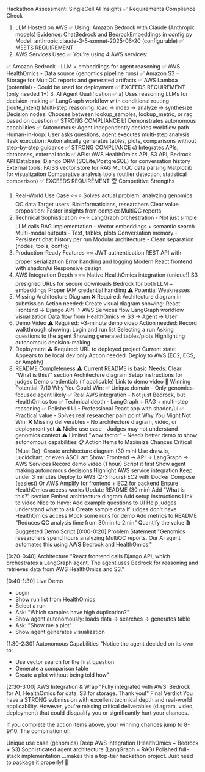 Hackathon Assessment: SingleCell AI Insights
✅ Requirements Compliance Check

1. LLM Hosted on AWS ✅
   Using: Amazon Bedrock with Claude (Anthropic models)
   Evidence: ChatBedrock and BedrockEmbeddings in
   config.py
   Model: anthropic.claude-3-5-sonnet-2025-06-20 (configurable)
   ✅ MEETS REQUIREMENT
2. AWS Services Used ✅
   You're using 4 AWS services:

✅ Amazon Bedrock - LLM + embeddings for agent reasoning
✅ AWS HealthOmics - Data source (genomics pipeline runs)
✅ Amazon S3 - Storage for MultiQC reports and generated artifacts
✅ AWS Lambda (potential) - Could be used for deployment
✅ EXCEEDS REQUIREMENT (only needed 1+) 3. AI Agent Qualification ✅
a) Uses reasoning LLMs for decision-making ✅
LangGraph workflow with conditional routing (route_intent)
Multi-step reasoning: load → index → analyze → synthesize
Decision nodes: Chooses between lookup_samples, lookup_metric, or rag based on question
✅ STRONG COMPLIANCE
b) Demonstrates autonomous capabilities ✅
Autonomous: Agent independently decides workflow path
Human-in-loop: User asks questions, agent executes multi-step analysis
Task execution: Automatically generates tables, plots, comparisons without step-by-step guidance
✅ STRONG COMPLIANCE
c) Integrates APIs, databases, external tools ✅
APIs: AWS HealthOmics API, S3 API, Bedrock API
Database: Django ORM (SQLite/PostgreSQL) for conversation history
External tools:
FAISS vector store for RAG
MultiQC data parsing
Matplotlib for visualization
Comparative analysis tools (outlier detection, statistical comparison)
✅ EXCEEDS REQUIREMENT
🏆 Competitive Strengths

1. Real-World Use Case ⭐⭐⭐
   Solves actual problem: analyzing genomics QC data
   Target users: Bioinformaticians, researchers
   Clear value proposition: Faster insights from complex MultiQC reports
2. Technical Sophistication ⭐⭐⭐
   LangGraph orchestration - Not just simple LLM calls
   RAG implementation - Vector embeddings + semantic search
   Multi-modal outputs - Text, tables, plots
   Conversation memory - Persistent chat history per run
   Modular architecture - Clean separation (nodes, tools, config)
3. Production-Ready Features ⭐⭐
   JWT authentication
   REST API with proper serialization
   Error handling and logging
   Modern React frontend with shadcn/ui
   Responsive design
4. AWS Integration Depth ⭐⭐⭐
   Native HealthOmics integration (unique!)
   S3 presigned URLs for secure downloads
   Bedrock for both LLM + embeddings
   Proper IAM credential handling
   ⚠️ Potential Weaknesses
5. Missing Architecture Diagram ❌
   Required: Architecture diagram in submission
   Action needed: Create visual diagram showing:
   React Frontend → Django API → AWS Services flow
   LangGraph workflow visualization
   Data flow from HealthOmics → S3 → Agent → User
6. Demo Video ⚠️
   Required: ~3-minute demo video
   Action needed: Record walkthrough showing:
   Login and run list
   Selecting a run
   Asking questions to the agent
   Showing generated tables/plots
   Highlighting autonomous decision-making
7. Deployment ⚠️
   Required: URL to deployed project
   Current state: Appears to be local dev only
   Action needed: Deploy to AWS (EC2, ECS, or Amplify)
8. README Completeness ⚠️
   Current README is basic
   Needs:
   Clear "What is this?" section
   Architecture diagram
   Setup instructions for judges
   Demo credentials (if applicable)
   Link to demo video
   🎯 Winning Potential: 7/10
   Why You Could Win:
   ✅ Unique domain - Only genomics-focused agent likely
   ✅ Real AWS integration - Not just Bedrock, but HealthOmics too
   ✅ Technical depth - LangGraph + RAG + multi-step reasoning
   ✅ Polished UI - Professional React app with shadcn/ui
   ✅ Practical value - Solves real researcher pain point
   Why You Might Not Win:
   ❌ Missing deliverables - No architecture diagram, video, or deployment yet
   ⚠️ Niche use case - Judges may not understand genomics context
   ⚠️ Limited "wow factor" - Needs better demo to show autonomous capabilities
   📋 Action Items to Maximize Chances
   Critical (Must Do):
   Create architecture diagram (30 min)
   Use draw.io, Lucidchart, or even ASCII art
   Show: Frontend → API → LangGraph → AWS Services
   Record demo video (1 hour)
   Script it first
   Show agent making autonomous decisions
   Highlight AWS service integration
   Keep under 3 minutes
   Deploy to AWS (2-3 hours)
   EC2 with Docker Compose (easiest)
   Or AWS Amplify for frontend + EC2 for backend
   Ensure HealthOmics access works
   Update README (30 min)
   Add "What is this?" section
   Embed architecture diagram
   Add setup instructions
   Link to video
   Nice to Have:
   Add example questions to UI
   Help judges understand what to ask
   Create sample data
   If judges don't have HealthOmics access
   Mock some runs for demo
   Add metrics to README
   "Reduces QC analysis time from 30min to 2min"
   Quantify the value
   🎬 Suggested Demo Script
   [0:00-0:20] Problem Statement
   "Genomics researchers spend hours analyzing MultiQC reports.
   Our AI agent automates this using AWS Bedrock and HealthOmics."

[0:20-0:40] Architecture
"React frontend calls Django API, which orchestrates a LangGraph
agent. The agent uses Bedrock for reasoning and retrieves data
from AWS HealthOmics and S3."

[0:40-1:30] Live Demo

- Login
- Show run list from HealthOmics
- Select a run
- Ask: "Which samples have high duplication?"
- Show agent autonomously: loads data → searches → generates table
- Ask: "Show me a plot"
- Show agent generates visualization

[1:30-2:30] Autonomous Capabilities
"Notice the agent decided on its own to:

- Use vector search for the first question
- Generate a comparison table
- Create a plot without being told how"

[2:30-3:00] AWS Integration & Wrap
"Fully integrated with AWS: Bedrock for AI, HealthOmics for data,
S3 for storage. Thank you!"
Final Verdict
You have a STRONG submission with excellent technical depth and real-world applicability. However, you're missing critical deliverables (diagram, video, deployment) that could disqualify you or significantly hurt your chances.

If you complete the action items above, your winning chances jump to 8-9/10. The combination of:

Unique use case (genomics)
Deep AWS integration (HealthOmics + Bedrock + S3)
Sophisticated agent architecture (LangGraph + RAG)
Polished full-stack implementation
...makes this a top-tier hackathon project. Just need to package it properly! 🚀
